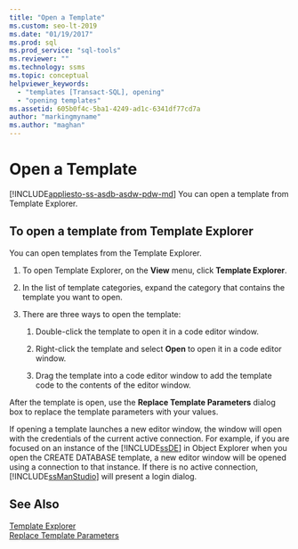 ```yaml
---
title: "Open a Template"
ms.custom: seo-lt-2019
ms.date: "01/19/2017"
ms.prod: sql
ms.prod_service: "sql-tools"
ms.reviewer: ""
ms.technology: ssms
ms.topic: conceptual
helpviewer_keywords: 
  - "templates [Transact-SQL], opening"
  - "opening templates"
ms.assetid: 605b0f4c-5ba1-4249-ad1c-6341df77cd7a
author: "markingmyname"
ms.author: "maghan"
---
```

# Open a Template
[!INCLUDE[appliesto-ss-asdb-asdw-pdw-md](../../includes/appliesto-ss-asdb-asdw-pdw-md.md)]
You can open a template from Template Explorer.  
  
## To open a template from Template Explorer  
You can open templates from the Template Explorer.  
  
1.  To open Template Explorer, on the **View** menu, click **Template Explorer**.  
  
2.  In the list of template categories, expand the category that contains the template you want to open.  
  
3.  There are three ways to open the template:  
  
    1.  Double-click the template to open it in a code editor window.  
  
    2.  Right-click the template and select **Open** to open it in a code editor window.  
  
    3.  Drag the template into a code editor window to add the template code to the contents of the editor window.  
  
After the template is open, use the **Replace Template Parameters** dialog box to replace the template parameters with your values.  
  
If opening a template launches a new editor window, the window will open with the credentials of the current active connection. For example, if you are focused on an instance of the [!INCLUDE[ssDE](../../includes/ssde_md.md)] in Object Explorer when you open the CREATE DATABASE template, a new editor window will be opened using a connection to that instance. If there is no active connection, [!INCLUDE[ssManStudio](../../includes/ssmanstudio-md.md)] will present a login dialog.  
  
## See Also  
[Template Explorer](../../ssms/template/template-explorer.md)  
[Replace Template Parameters](../../ssms/template/replace-template-parameters.md)  
  
